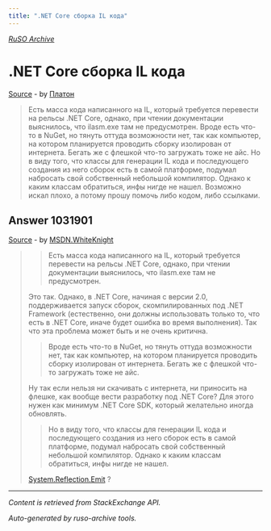 ```yaml
---
title: ".NET Core сборка IL кода"
---
```

<p><i><a href="https://github.com/MSDN-WhiteKnight/ruso-archive/">RuSO Archive</a></i></p>
<h1>.NET Core сборка IL кода</h1>
<p><a href="https://ru.stackoverflow.com/questions/1029079/net-core-%d1%81%d0%b1%d0%be%d1%80%d0%ba%d0%b0-il-%d0%ba%d0%be%d0%b4%d0%b0">Source</a> - by <a href="https://ru.stackoverflow.com/users/353025/%d0%9f%d0%bb%d0%b0%d1%82%d0%be%d0%bd">Платон</a></p>
<blockquote>
<p>Есть масса кода написанного на IL, который требуется перевести на рельсы .NET Core, однако, при чтении документации выяснилось, что ilasm.exe там не предусмотрен. Вроде есть что-то в NuGet, но тянуть оттуда возможности нет, так как компьютер, на котором планируется проводить сборку изолирован от интернета. Бегать же с флешкой что-то загружать тоже не айс. Но в виду того, что классы для генерации IL кода и последующего создания из него сборок есть в самой платформе, подумал набросать свой собственный небольшой компилятор. Однако к каким классам обратиться, инфы нигде не нашел. Возможно искал плохо, а потому прошу помочь либо кодом, либо ссылками.</p>

</blockquote>
<h2>Answer 1031901</h2>
<p><a href="https://ru.stackoverflow.com/a/1031901/">Source</a> - by <a href="https://ru.stackoverflow.com/users/240512/msdn-whiteknight">MSDN.WhiteKnight</a></p>
<blockquote>
<blockquote>
  <p>Есть масса кода написанного на IL, который требуется перевести на рельсы .NET Core, однако, при чтении документации выяснилось, что ilasm.exe там не предусмотрен.</p>
</blockquote>

<p>Это так. Однако, в .NET Core, начиная с версии 2.0, поддерживается запуск сборок, скомпилированных под .NET Framework (естественно, они должны использовать только то, что есть в .NET Core, иначе будет ошибка во время выполнения). Так что эта проблема может быть и не очень критична.</p>

<blockquote>
  <p>Вроде есть что-то в NuGet, но тянуть оттуда возможности нет, так как компьютер, на котором планируется проводить сборку изолирован от интернета. Бегать же с флешкой что-то загружать тоже не айс. </p>
</blockquote>

<p>Ну так если нельзя ни скачивать с интернета, ни приносить на флешке, как вообще вести разработку под .NET Core? Для этого нужен как минимум .NET Core SDK, который желательно иногда обновлять.</p>

<blockquote>
  <p>Но в виду того, что классы для генерации IL кода и последующего создания из него сборок есть в самой платформе, подумал набросать свой собственный небольшой компилятор. Однако к каким классам обратиться, инфы нигде не нашел.</p>
</blockquote>

<p><a href="https://docs.microsoft.com/en-us/dotnet/api/system.reflection.emit" rel="nofollow noreferrer">System.Reflection.Emit</a> ?</p>

</blockquote>
<hr/>
<p><i>Content is retrieved from StackExchange API. </i></p>
<p><i>Auto-generated by ruso-archive tools. </i></p>
